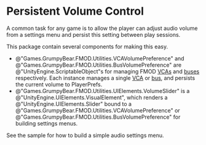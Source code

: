 ﻿---
uid: manual.volumecontrol.md
---

# Persistent Volume Control
A common task for any game is to allow the player can adjust audio volume from 
a settings menu and persist this setting between play sessions.

This package contain several components for making this easy.

- @"Games.GrumpyBear.FMOD.Utilities.VCAVolumePreference" and @"Games.GrumpyBear.FMOD.Utilities.BusVolumePreference"
  are @"UnityEngine.ScriptableObject"s for managing FMOD [VCAs](https://fmod.com/resources/documentation-studio?version=2.01&page=mixing.html#vcas) and
  [buses](https://fmod.com/resources/documentation-studio?version=2.01&page=glossary.html#bus) respectively.
  Each instance manages a single [VCA](https://fmod.com/resources/documentation-studio?version=2.01&page=mixing.html#vcas) or
  [bus](https://fmod.com/resources/documentation-studio?version=2.01&page=glossary.html#bus), and persists the current volume to PlayerPrefs.
- @"Games.GrumpyBear.FMOD.Utilities.UIElements.VolumeSlider" is a @"UnityEngine.UIElements.VisualElement", which renders a 
  @"UnityEngine.UIElements.Slider" bound to a @"Games.GrumpyBear.FMOD.Utilities.VCAVolumePreference"
  or @"Games.GrumpyBear.FMOD.Utilities.BusVolumePreference" for building settings menus.

See the sample for how to build a simple audio settings menu.
